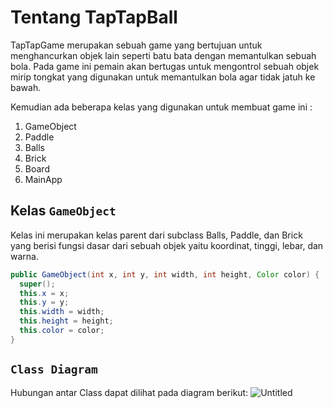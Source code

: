 # Tentang TapTapBall
TapTapGame merupakan sebuah game yang bertujuan untuk menghancurkan objek lain seperti batu bata dengan memantulkan sebuah bola. Pada game ini pemain akan bertugas untuk mengontrol sebuah objek mirip tongkat yang digunakan untuk memantulkan bola agar tidak jatuh ke bawah.

Kemudian ada beberapa kelas yang digunakan untuk membuat game ini :
1. GameObject
2. Paddle
3. Balls
4. Brick
5. Board
6. MainApp

## Kelas `GameObject`
Kelas ini merupakan kelas parent dari subclass Balls, Paddle, dan Brick yang berisi fungsi dasar dari sebuah objek yaitu koordinat, tinggi, lebar, dan warna.

```JAVA
public GameObject(int x, int y, int width, int height, Color color) {
  super();
  this.x = x;
  this.y = y;
  this.width = width;
  this.height = height;
  this.color = color;
}
```
## `Class Diagram`
Hubungan antar Class dapat dilihat pada diagram berikut:
![Untitled](https://user-images.githubusercontent.com/65794806/103263485-9cf60880-49da-11eb-91d7-a90dfd7fd876.png)
